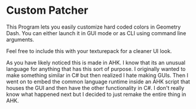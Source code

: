 # Custom Patcher
This Program lets you easily customize hard coded colors in Geometry Dash. You can either launch it in GUI mode or as CLI using command line arguments.

Feel free to include this with your texturepack for a cleaner UI look.

As you have likely noticed this is made in AHK.
I know that its an unusual language for anything that has this sort of purpose.
I originally wanted to make something similar in C# but then realized I hate making GUIs.
Then I went on to embed the common language runtime inside an AHK script that houses the GUI and then have the other functionality in C#.
I don't really know what happened next but I decided to just remake the entire thing in AHK.
